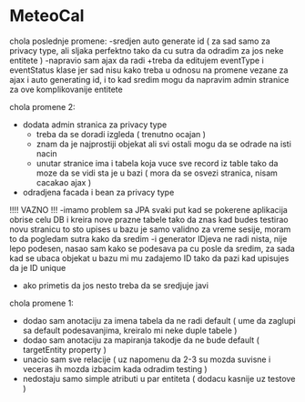 MeteoCal
========
chola poslednje promene:
-sredjen auto generate id ( za sad samo za privacy type, ali sljaka perfektno tako da cu sutra da odradim za jos neke entitete )
-napravio sam ajax da radi
+treba da editujem eventType i eventStatus klase jer sad nisu kako treba u odnosu na promene vezane za ajax i auto generating id, i to kad sredim mogu da napravim admin stranice za ove komplikovanije entitete 

chola promene 2:
- dodata admin stranica za privacy type
    + treba da se doradi izgleda ( trenutno ocajan )
    + znam da je najprostiji objekat ali svi ostali mogu da se odrade na isti nacin
    + unutar stranice ima i tabela koja vuce sve record iz table tako da moze da se vidi sta je u bazi ( mora da se osvezi stranica, nisam cacakao ajax )
- odradjena facada i bean za privacy type 

!!!! VAZNO !!!
-imamo problem sa JPA svaki put kad se pokerene aplikacija obrise celu DB i kreira nove prazne tabele tako da znas kad budes testirao novu stranicu to sto upises u bazu je samo validno za vreme sesije, moram to da pogledam sutra kako da sredim
-i generator IDjeva ne radi nista, nije lepo podesen, nasao sam kako se podesava pa cu posle da sredim, za sada kad se ubaca objekat u bazu mi mu zadajemo ID tako da pazi kad upisujes da je ID unique

- ako primetis da jos nesto treba da se sredjuje javi 

chola promene 1:
- dodao sam anotaciju za imena tabela da ne radi default ( ume da zaglupi sa default podesavanjima, kreiralo mi neke duple tabele )
- dodao sam anotaciju za mapiranja takodje da ne bude default ( targetEntity property )
- unacio sam sve relacije ( uz napomenu da 2-3 su mozda suvisne i veceras ih mozda izbacim kada odradim testing )
- nedostaju samo simple atributi u par entiteta ( dodacu kasnije uz testove )
